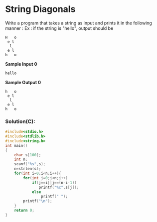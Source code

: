 # String Diagonals
Write a program that takes a string as input and prints it in the following manner :
Ex : if the string is "hello", output should be
```
H   o
 e l
  l
 e l
h   o
```
**Sample Input 0**
```
hello
```
**Sample Output 0**
```
h   o
 e l
  l
 e l
h   o
```
### Solution(C):

```c
#include<stdio.h>
#include<stdlib.h>
#include<string.h>
int main()
{
	char s[100];
    int n;
    scanf("%s",s);
    n=strlen(s);
    for(int i=0;i<n;i++){
        for(int j=0;j<n;j++)
            if(j==i||j==(n-i-1))
               printf("%c",s[j]); 
            else
                printf(" ");
        printf("\n");
    }
	return 0;
}
```
